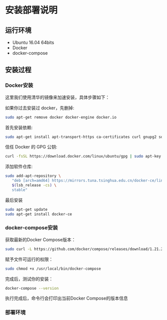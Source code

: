 # 安装部署说明

## 运行环境

- Ubuntu 16.04 64bits
- Docker
- docker-compose

## 安装过程

### Docker安装

这里我们使用清华的镜像来加速安装，具体步骤如下：

如果你过去安装过 docker，先删掉:

```bash
sudo apt-get remove docker docker-engine docker.io
```

首先安装依赖:

```bash
sudo apt-get install apt-transport-https ca-certificates curl gnupg2 software-properties-common
```

信任 Docker 的 GPG 公钥:

```bash
curl -fsSL https://download.docker.com/linux/ubuntu/gpg | sudo apt-key add -
```

添加软件仓库:

```bash
sudo add-apt-repository \
   "deb [arch=amd64] https://mirrors.tuna.tsinghua.edu.cn/docker-ce/linux/ubuntu \
   $(lsb_release -cs) \
   stable"
```

最后安装

```bash
sudo apt-get update
sudo apt-get install docker-ce
```

### docker-compose安装

获取最新的Docker Compose版本：

```bash
sudo curl -L https://github.com/docker/compose/releases/download/1.21.2/docker-compose-$(uname -s)-$(uname -m) -o /usr/local/bin/docker-compose
```

赋予文件可运行的权限：

```bash
sudo chmod +x /usr/local/bin/docker-compose
```

完成后，测试你的安装：

```bash
docker-compose --version
```

执行完成后，命令行会打印出当前Docker Compose的版本信息

### 部署环境